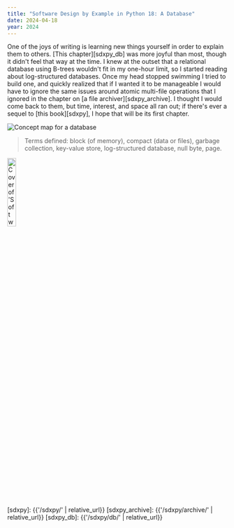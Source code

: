 ```yaml
---
title: "Software Design by Example in Python 18: A Database"
date: 2024-04-18
year: 2024
---
```


One of the joys of writing is learning new things yourself in order to explain them to others.
[This chapter][sdxpy_db] was more joyful than most,
though it didn't feel that way at the time.
I knew at the outset that a relational database using B-trees wouldn't fit in my one-hour limit,
so I started reading about log-structured databases.
Once my head stopped swimming I tried to build one,
and quickly realized that if I wanted it to be manageable
I would have to ignore the same issues around atomic multi-file operations
that I ignored in the chapter on [a file archiver][sdxpy_archive].
I thought I would come back to them,
but time, interest, and space all ran out;
if there's ever a sequel to [this book][sdxpy],
I hope that will be its first chapter.

<img class="centered" src="{{'/sdxpy/db/concept_map.svg' | relative_url}}" alt="Concept map for a database"/>

> Terms defined: block (of memory), compact (data or files), garbage collection, key-value store, log-structured database, null byte, page.

<img src="{{'/sdxpy/sdxpy-cover.png' | relative_url}}" alt="Cover of 'Software Design by Example'" width="20%" class="centered">

[sdxpy]: {{'/sdxpy/' | relative_url}}
[sdxpy_archive]: {{'/sdxpy/archive/' | relative_url}}
[sdxpy_db]: {{'/sdxpy/db/' | relative_url}}
